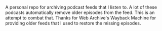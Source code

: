 A personal repo for archiving podcast feeds that I listen to. A lot of these podcasts automatically remove older episodes from the feed. This is an attempt to combat that. Thanks for Web Archive's Wayback Machine for providing older feeds that I used to restore the missing episodes.
